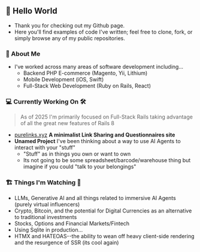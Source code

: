 ## 👋 Hello World

- Thank you for checking out my Github page.
- Here you'll find examples of code I've written; feel free to clone, fork, or simply browse any of my public repositories.

### 📒 About Me

- I've worked across many areas of software development including...
  - Backend PHP E-commerce (Magento, Yii, Lithium)
  - Mobile Development (iOS, Swift)
  - Full-Stack Web Development (Ruby on Rails, React) 

### 💻 Currently Working On 🛠️

> As of 2025 I'm primarily focused on Full-Stack Rails taking advantage of all the great new features of Rails 8

- [purelinks.xyz](https://purelinks.xyz) **A minimalist Link Sharing and Questionnaires site**
- **Unamed Project** I've been thinking about a way to use AI Agents to interact with your "stuff"
  - "Stuff" as in things you own or want to own
  - Its not going to be some spreadsheet/barcode/warehouse thing but imagine if you could "talk to your belongings"

### 🏗️ Things I'm Watching 🔭

- LLMs, Generative AI and all things related to immersive AI Agents (purely virtual influencers)
- Crypto, Bitcoin, and the potential for Digital Currencies as an alternative to traditional investments
- Stocks, Options and Financial Markets/Fintech
- Using Sqlite in production...
- HTMX and HATEOAS--the ability to wean off heavy client-side rendering and the resurgence of SSR (its cool again)
